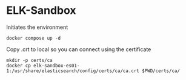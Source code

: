 # ELK-Sandbox

Initiates the environment
```
docker compose up -d
```

Copy .crt to local so you can connect using the certificate
```
mkdir -p certs/ca
docker cp elk-sandbox-es01-1:/usr/share/elasticsearch/config/certs/ca/ca.crt $PWD/certs/ca/
```
